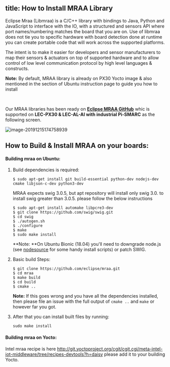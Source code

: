 title: How to Install MRAA Library
---

Eclipse Mraa (Libmraa) is a C/C++ library with bindings to Java, Python and JavaScript to interface with the IO, with a structured and sensors API where port names/numbering matches the board that you are on. Use of libmraa does not tie you to specific hardware with board detection done at runtime you can create portable code that will work across the supported platforms.

The intent is to make it easier for developers and sensor manufacturers to map their sensors & actuators on top of supported hardware and to allow control of low level communication protocol by high level languages & constructs.



**Note:** By default, MRAA library is already on PX30 Yocto image & also mentioned in the section of Ubuntu instruction page to guide you how to install 

<br>

Our MRAA libraries has been ready on [**Eclipse MRAA GitHub**]( https://github.com/eclipse/mraa) whic is supported on **LEC-PX30 & LEC-AL-AI with industrial Pi-SMARC** as the following screen.

![image-20191215174758939](HowToInstallMRAA.assets/image-20191215174758939.png)







## How to Build & Install MRAA on your boards:

#### Building mraa on Ubuntu:

1. Build dependencies is required:

   ```
   $ sudo apt-get install git build-essential python-dev nodejs-dev cmake libjson-c-dev python3-dev
   ```
   MRAA expects swig 3.0.5, but apt repository will install only swig 3.0. to install swig greater than 3.0.5. please follow the below instructions

   ```
   $ sudo apt-get install automake libpcre3-dev
   $ git clone https://github.com/swig/swig.git
   $ cd swig
   $ ./autogen.sh
   $ ./configure
   $ make
   $ sudo make install
   ```
   
   **Note: **On Ubuntu Bionic (18.04) you'll need to downgrade node.js (see [nodesource](https://github.com/nodesource/distributions) for some handy         install scripts) or patch SWIG. 
   
2. Basic build Steps:

   ```
   $ git clone https://github.com/eclipse/mraa.git
   $ cd mraa
   $ make build
   $ cd build
   $ cmake ..
   ```

   **Note:** If this goes wrong and you have all the dependencies installed, then please file an issue with the full output of `cmake ..` and `make` or however far you got.

3. After that you can install built files by running:

   ```
   sudo make install
   ```

   

#### Building mraa on Yocto:

Intel mraa recipe is here http://git.yoctoproject.org/cgit/cgit.cgi/meta-intel-iot-middleware/tree/recipes-devtools?h=daisy please add it to your building Yocto.

